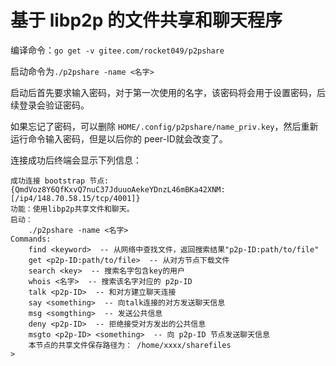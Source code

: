 # 基于 libp2p 的文件共享和聊天程序

编译命令：`go get -v gitee.com/rocket049/p2pshare`

启动命令为`./p2pshare -name <名字>`

启动后首先要求输入密码，对于第一次使用的名字，该密码将会用于设置密码，后续登录会验证密码。

如果忘记了密码，可以删除 `HOME/.config/p2pshare/name_priv.key`，然后重新运行命令输入密码，但是以后你的 peer-ID就会改变了。

连接成功后终端会显示下列信息：

```
成功连接 bootstrap 节点: {QmdVoz8Y6QfKxvQ7nuC37JduuoAekeYDnzL46mBKa42XNM: [/ip4/148.70.58.15/tcp/4001]}
功能：使用libp2p共享文件和聊天。
启动：
	./p2pshare -name <名字>
Commands:
	find <keyword>  -- 从网络中查找文件，返回搜索结果"p2p-ID:path/to/file"
	get <p2p-ID:path/to/file>  -- 从对方节点下载文件
	search <key>  -- 搜索名字包含key的用户
	whois <名字>  -- 搜索该名字对应的 p2p-ID
	talk <p2p-ID>  -- 和对方建立聊天连接
	say <something>  -- 向talk连接的对方发送聊天信息
	msg <somgthing>  -- 发送公共信息
	deny <p2p-ID>  -- 拒绝接受对方发出的公共信息
	msgto <p2p-ID> <something>  -- 向 p2p-ID 节点发送聊天信息
	本节点的共享文件保存路径为： /home/xxxx/sharefiles
> 

```
